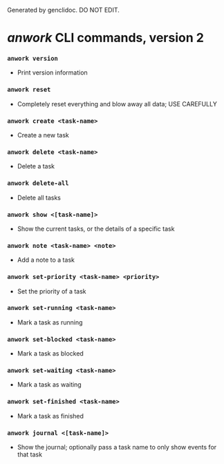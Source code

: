Generated by genclidoc. DO NOT EDIT.

# _anwork_ CLI commands, version 2

### `anwork version`
* Print version information
### `anwork reset`
* Completely reset everything and blow away all data; USE CAREFULLY
### `anwork create <task-name>`
* Create a new task
### `anwork delete <task-name>`
* Delete a task
### `anwork delete-all`
* Delete all tasks
### `anwork show <[task-name]>`
* Show the current tasks, or the details of a specific task
### `anwork note <task-name> <note>`
* Add a note to a task
### `anwork set-priority <task-name> <priority>`
* Set the priority of a task
### `anwork set-running <task-name>`
* Mark a task as running
### `anwork set-blocked <task-name>`
* Mark a task as blocked
### `anwork set-waiting <task-name>`
* Mark a task as waiting
### `anwork set-finished <task-name>`
* Mark a task as finished
### `anwork journal <[task-name]>`
* Show the journal; optionally pass a task name to only show events for that task
